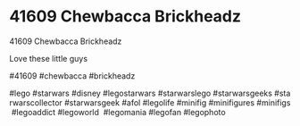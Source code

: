# 41609 Chewbacca Brickheadz

41609 Chewbacca Brickheadz

Love these little guys

#41609 #chewbacca #brickheadz

#lego #starwars #disney #legostarwars #starwarslego #starwarsgeeks #starwarscollector #starwarsgeek #afol #legolife #minifig #minifigures #minifigs #legoaddict #legoworld  #legomania #legofan #legophoto 

